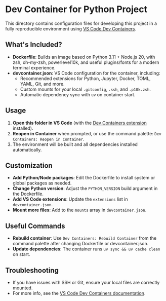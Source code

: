 # Dev Container for Python Project

This directory contains configuration files for developing this project in a fully reproducible environment using [VS Code Dev Containers](https://code.visualstudio.com/docs/devcontainers/containers).

## What's Included?

- **Dockerfile**: Builds an image based on Python 3.11 + Node.js 20, with zsh, oh-my-zsh, powerlevel10k, and useful plugins/fonts for a modern terminal experience.
- **devcontainer.json**: VS Code configuration for the container, including:
  - Recommended extensions for Python, Jupyter, Docker, TOML, YAML, Git, and more.
  - Custom mounts for your local `.gitconfig`, `.ssh`, and `.p10k.zsh`.
  - Automatic dependency sync with `uv` on container start.

## Usage

1. **Open this folder in VS Code** (with the [Dev Containers extension](https://marketplace.visualstudio.com/items?itemName=ms-vscode-remote.remote-containers) installed).
2. **Reopen in Container** when prompted, or use the command palette: `Dev Containers: Reopen in Container`.
3. The environment will be built and all dependencies installed automatically.

## Customization

- **Add Python/Node packages**: Edit the Dockerfile to install system or global packages as needed.
- **Change Python version**: Adjust the `PYTHON_VERSION` build argument in the Dockerfile.
- **Add VS Code extensions**: Update the `extensions` list in `devcontainer.json`.
- **Mount more files**: Add to the `mounts` array in `devcontainer.json`.

## Useful Commands

- **Rebuild container**: Use `Dev Containers: Rebuild Container` from the command palette after changing Dockerfile or devcontainer.json.
- **Update dependencies**: The container runs `uv sync && uv cache clean` on start.

## Troubleshooting

- If you have issues with SSH or Git, ensure your local files are correctly mounted.
- For more info, see the [VS Code Dev Containers documentation](https://code.visualstudio.com/docs/devcontainers/containers).
